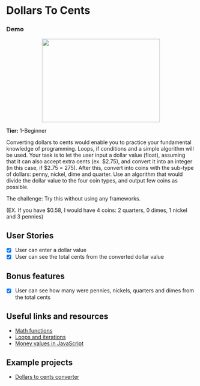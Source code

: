 # Dollars To Cents

### Demo

<p align="center">
  <img width="314" height="222" src=".images/test.gif"></img>
</p>

**Tier:** 1-Beginner

Converting dollars to cents would enable you to practice your fundamental knowledge of programming. Loops, if conditions and a simple algorithm will be used.
Your task is to let the user input a dollar value (float), assuming that it can also accept extra cents (ex. $2.75), and convert it into an integer (in this case, if $2.75 = 275). After this, convert into coins with the sub-type of dollars: penny, nickel, dime and quarter. Use an algorithm that would divide the dollar value to the four coin types, and output few coins as possible.

The challenge: Try this without using any frameworks.

(EX. If you have $0.58, I would have 4 coins: 2 quarters, 0 dimes, 1 nickel and 3 pennies)

## User Stories

-   [x] User can enter a dollar value
-   [x] User can see the total cents from the converted dollar value

## Bonus features

-   [x] User can see how many were pennies, nickels, quarters and dimes from the total cents

## Useful links and resources

-   [Math functions](https://developer.mozilla.org/en-US/docs/Web/JavaScript/Reference/Global_Objects/Math)
-   [Loops and iterations](https://developer.mozilla.org/en-US/docs/Web/JavaScript/Guide/Loops_and_iteration)
-   [Money values in JavaScript](https://timleland.com/money-in-javascript/)

## Example projects

-   [Dollars to cents converter](https://github.com/LimonJuice322/Dollars-to-cents-converter)

